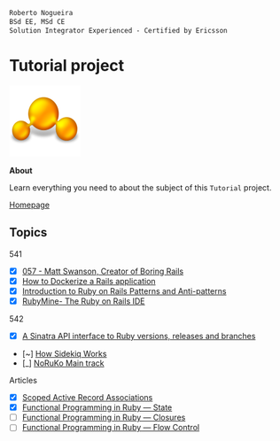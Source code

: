 ```
Roberto Nogueira  
BSd EE, MSd CE
Solution Integrator Experienced - Certified by Ericsson
```
# Tutorial project

![tutorial image](images/tutorial.png)

**About**

Learn everything you need to about the subject of this `Tutorial` project.

[Homepage](https://rubyweekly.com/latest)

## Topics

541

* [x] [057 - Matt Swanson, Creator of Boring Rails](https://railswithjason.simplecast.fm/matt-swanson)
* [x] [How to Dockerize a Rails application](https://www.codewithjason.com/dockerize-rails-application/)
* [x] [Introduction to Ruby on Rails Patterns and Anti-patterns](https://blog.appsignal.com/2020/08/05/introduction-to-ruby-on-rails-patterns-and-anti-patterns.html)
* [x] [RubyMine- The Ruby on Rails IDE](https://www.jetbrains.com/ruby/)

542
* [x] [A Sinatra API interface to Ruby versions, releases and branches](https://github.com/epistrephein/rubies)
* [~] [How Sidekiq Works](https://pdabrowski.com/articles/how-sidekiq-really-works)
* [_] [NoRuKo Main track](https://www.youtube.com/watch?v=UUK65-8iLms)

Articles
* [x] [Scoped Active Record Associations](https://remimercier.com/scoped-active-record-associations/)
* [x] [Functional Programming in Ruby — State](https://medium.com/@baweaver/functional-programming-in-ruby-state-5e55d40b4e67)
* [ ] [Functional Programming in Ruby — Closures](https://medium.com/@baweaver/functional-programming-in-ruby-closures-ac80547eb40d)
* [ ] [Functional Programming in Ruby — Flow Control](https://medium.com/@baweaver/functional-programming-in-ruby-flow-control-565bbdcdf2a2)
